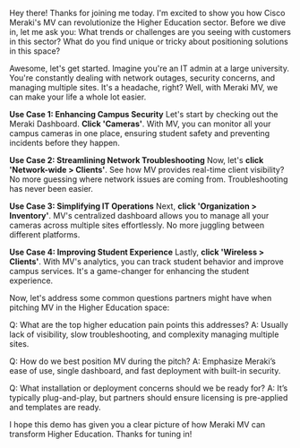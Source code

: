 Hey there! Thanks for joining me today. I'm excited to show you how Cisco Meraki's MV can revolutionize the Higher Education sector. Before we dive in, let me ask you: What trends or challenges are you seeing with customers in this sector? What do you find unique or tricky about positioning solutions in this space?

Awesome, let's get started. Imagine you're an IT admin at a large university. You're constantly dealing with network outages, security concerns, and managing multiple sites. It's a headache, right? Well, with Meraki MV, we can make your life a whole lot easier.

**Use Case 1: Enhancing Campus Security**
Let's start by checking out the Meraki Dashboard. **Click 'Cameras'**. With MV, you can monitor all your campus cameras in one place, ensuring student safety and preventing incidents before they happen.

**Use Case 2: Streamlining Network Troubleshooting**
Now, let's **click 'Network-wide > Clients'**. See how MV provides real-time client visibility? No more guessing where network issues are coming from. Troubleshooting has never been easier.

**Use Case 3: Simplifying IT Operations**
Next, **click 'Organization > Inventory'**. MV's centralized dashboard allows you to manage all your cameras across multiple sites effortlessly. No more juggling between different platforms.

**Use Case 4: Improving Student Experience**
Lastly, **click 'Wireless > Clients'**. With MV's analytics, you can track student behavior and improve campus services. It's a game-changer for enhancing the student experience.

Now, let's address some common questions partners might have when pitching MV in the Higher Education space:

Q: What are the top higher education pain points this addresses?
A: Usually lack of visibility, slow troubleshooting, and complexity managing multiple sites.

Q: How do we best position MV during the pitch?
A: Emphasize Meraki’s ease of use, single dashboard, and fast deployment with built-in security.

Q: What installation or deployment concerns should we be ready for?
A: It’s typically plug-and-play, but partners should ensure licensing is pre-applied and templates are ready.

I hope this demo has given you a clear picture of how Meraki MV can transform Higher Education. Thanks for tuning in!